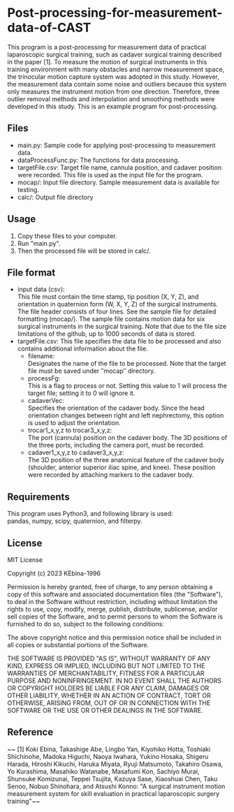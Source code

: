 # Post-processing-for-measurement-data-of-CAST
This program is a post-processing for measurement data of practical laparoscopic surgical training, such as cadaver surgical training described in the paper [1].
To measure the motion of surgical instruments in this training environment with many obstacles and narrow measurement space, the trinocular motion capture system was adopted in this study.
However, the measurement data contain some noise and outliers because this system only measures the instrument motion from one direction.
Therefore, three outlier removal methods and interpolation and smoothing methods were developed in this study. This is an example program for post-processing.

## Files
- main.py: Sample code for applying post-processing to measurement data.
- dataProcessFunc.py: The functions for data processing.
- targetFile.csv: Target file name, cannula position, and cadaver position were recorded. This file is used as the input file for the program.
- mocap/: Input file directory. Sample measurement data is available for testing.
- calc/: Output file directory

## Usage
1. Copy these files to your computer.
2. Run "main.py".
3. Then the processed file will be stored in calc/.

## File format
- input data (csv):<br>
This file must contain the time stamp, tip position (X, Y, Z), and orientation in quaternion form (W, X, Y, Z) of the surgical instruments.
The file header consists of four lines. See the sample file for detailed formatting (mocap/).
The sample file contains motion data for six surgical instruments in the surgical training.
Note that due to the file size limitations of the github, up to 1000 seconds of data is stored.
- targetFile.csv:
This file specifies the data file to be processed and also contains additional information about the file.
  - filename:
    <br>Designates the name of the file to be processed. Note that the target file must be saved under ″mocap″ directory.
  - processFg:
    <br>This is a flag to process or not. Setting this value to 1 will process the target file; setting it to 0 will ignore it.
  - cadaverVec:
    <br>Specifies the orientation of the cadaver body. Since the head orientation changes between right and left nephrectomy, this option is used to adjust the orientation.
  - trocar1_x,y,z to trocar3_x,y,z:
    <br>The port (cannula) position on the cadaver body. The 3D positions of the three ports, including the camera port, must be recorded.
  - cadaver1_x,y,z to cadaver3_x,y,z:
    <br>The 3D position of the three anatomical feature of the cadaver body (shoulder, anterior superior iliac spine, and knee). These position were recorded by attaching markers to the cadaver body.

## Requirements
This program uses Python3, and following library is used:<br>
pandas, numpy, scipy, quaternion, and filterpy.

## License
MIT License

Copyright (c) 2023 KEbina-1996

Permission is hereby granted, free of charge, to any person obtaining a copy
of this software and associated documentation files (the "Software"), to deal
in the Software without restriction, including without limitation the rights
to use, copy, modify, merge, publish, distribute, sublicense, and/or sell
copies of the Software, and to permit persons to whom the Software is
furnished to do so, subject to the following conditions:

The above copyright notice and this permission notice shall be included in all
copies or substantial portions of the Software.

THE SOFTWARE IS PROVIDED "AS IS", WITHOUT WARRANTY OF ANY KIND, EXPRESS OR
IMPLIED, INCLUDING BUT NOT LIMITED TO THE WARRANTIES OF MERCHANTABILITY,
FITNESS FOR A PARTICULAR PURPOSE AND NONINFRINGEMENT. IN NO EVENT SHALL THE
AUTHORS OR COPYRIGHT HOLDERS BE LIABLE FOR ANY CLAIM, DAMAGES OR OTHER
LIABILITY, WHETHER IN AN ACTION OF CONTRACT, TORT OR OTHERWISE, ARISING FROM,
OUT OF OR IN CONNECTION WITH THE SOFTWARE OR THE USE OR OTHER DEALINGS IN THE
SOFTWARE.

## Reference
~~
[1] Koki Ebina, Takashige Abe, Lingbo Yan, Kiyohiko Hotta, Toshiaki Shichinohe,
Madoka Higuchi, Naoya Iwahara, Yukino Hosaka, Shigeru Harada, Hiroshi Kikuchi,
Haruka Miyata, Ryuji Matsumoto, Takahiro Osawa, Yo Kurashima, Masahiko Watanabe,
Masafumi Kon, Sachiyo Murai, Shunsuke Komizunai, Teppei Tsujita,
Kazuya Sase, Xiaoshuai Chen, Taku Senoo, Nobuo Shinohara, and Atsushi Konno: 
"A surgical instrument motion measurement system for skill evaluation in practical laparoscopic surgery training"~~
